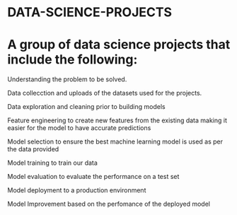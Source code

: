 # DATA-SCIENCE-PROJECTS

# A group of data science projects that include the following:

Understanding the problem to be solved.

Data collecction and uploads of the datasets used for the projects.

Data exploration and cleaning prior to building models

Feature engineering to create new features from the existing data making it easier for the model to have accurate predictions

Model selection to ensure the best machine learning model is used as per the data provided

Model training to train our data

Model evaluation to evaluate the performance on a test set

Model deployment to a production environment 

Model Improvement based on the perfomance of the deployed model
